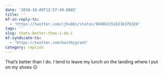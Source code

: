 ```yaml
---
date: '2018-10-09T12:57:49.080Z'
title: ''
mf-in-reply-to:
  - 'https://twitter.com/cjhubbs/status/1049631518216376320'
tags: ''
slug: thats-better-than-i-do-i
mf-syndicate-to:
  - 'https://twitter.com/keithjgrant'
category: replies
---
```

That’s better than I do. I tend to leave my lunch on the landing where I put on my shoes 😖
